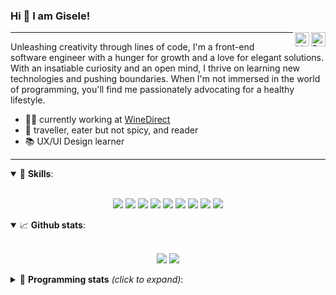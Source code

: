 <h3>Hi 👋 I am Gisele!</h3>

<a href="https://app.rocketseat.com.br/me/gisabernardess/" target="_blank" rel="nofollow"><img align="right" width="23rem" src="https://github.com/wdgisele/wdgisele/blob/main/assets/rocketseat.png?raw=true" alt="Rocketseat: @gisabernardess"/></a>
<a href="https://www.linkedin.com/in/gbspecapedra/" target="_blank" rel="nofollow"><img align="right" width="23rem" src="https://github.com/wdgisele/wdgisele/blob/main/assets/linkedin.png" alt="LinkedIn: /in/gbspecapedra"/></a>

---

Unleashing creativity through lines of code, I'm a front-end software engineer with a hunger for growth and a love for elegant solutions. With an insatiable curiosity and an open mind, I thrive on learning new technologies and pushing boundaries. When I'm not immersed in the world of programming, you'll find me passionately advocating for a healthy lifestyle.

- 👩‍💻 currently working at <a href="https://www.winedirect.com/" rel="dofollow">WineDirect</a>
- 💜 traveller, eater but not spicy, and reader
- 📚 UX/UI Design learner

---

<details open>
  <summary>🚀 <b>Skills</b>:</summary>
  <br/>
  <p align="center">
    <img src="https://img.shields.io/badge/html-%23E34F26.svg?&style=for-the-badge&logo=html5&logoColor=white"/>
    <img src="https://img.shields.io/badge/css-%231572B6.svg?&style=for-the-badge&logo=css3&logoColor=white"/>
    <img src="https://img.shields.io/badge/javascript%20-%23323330.svg?&style=for-the-badge&logo=javascript&logoColor=%23F7DF1E"/>
    <img src="https://img.shields.io/badge/typescript-%23007ACC.svg?&style=for-the-badge&logo=typescript&logoColor=white"/>
    <img src="https://img.shields.io/badge/react-%2335495e.svg?&style=for-the-badge&logo=react&logoColor=%2361DAFB"/>
    <img src="https://img.shields.io/badge/react_native%20-%2335495e.svg?&style=for-the-badge&logo=react&logoColor=%2361DAFB"/>
    <img src="https://img.shields.io/badge/node.js%20-%2343853D.svg?&style=for-the-badge&logo=node.js&logoColor=white"/>
    <img src="https://img.shields.io/badge/Next.js%20-black.svg?&style=for-the-badge&logo=NuxtJS&logoColor=white"/>
    <img src="https://img.shields.io/badge/git-%23F05033.svg?&style=for-the-badge&logo=git&logoColor=white"/>
  </p>

</details>

<details open>
  <summary>📈 <b>Github stats</b>:</summary>
  <br/>
  <p align="center">
    <img src="https://github-readme-stats.vercel.app/api?username=wdgisele&show_icons=true&include_all_commits=true&count_private=true&&hide=issues&theme=radical"/>
    <img src="https://github-readme-stats.vercel.app/api/top-langs/?username=wdgisele&layout=compact&theme=tokyonight">
  </p>

</details>

<details>
  <summary>🤖 <b>Programming stats</b> <em>(click to expand)</em>:</summary>
  <br/>

  <!--START_SECTION:waka-->
![Code Time](http://img.shields.io/badge/Code%20Time-1%2C883%20hrs%2035%20mins-blue)

![Profile Views](http://img.shields.io/badge/Profile%20Views-0-blue)

![Lines of code](https://img.shields.io/badge/From%20Hello%20World%20I%27ve%20Written-8.8%20million%20lines%20of%20code-blue)

**🐱 My GitHub Data** 

> 📦 262.1 kB Used in GitHub's Storage 
 > 
> 🏆 0 Contributions in the Year 2024
 > 
> 🚫 Not Opted to Hire
 > 
> 📜 45 Public Repositories 
 > 
> 🔑 0 Private Repositories 
 > 
**I'm an Early 🐤** 

```text
🌞 Morning                408 commits         █░░░░░░░░░░░░░░░░░░░░░░░░   05.69 % 
🌆 Daytime                3642 commits        █████████████░░░░░░░░░░░░   50.77 % 
🌃 Evening                2925 commits        ██████████░░░░░░░░░░░░░░░   40.78 % 
🌙 Night                  198 commits         █░░░░░░░░░░░░░░░░░░░░░░░░   02.76 % 
```
📅 **I'm Most Productive on Wednesday** 

```text
Monday                   909 commits         ███░░░░░░░░░░░░░░░░░░░░░░   12.67 % 
Tuesday                  1056 commits        ████░░░░░░░░░░░░░░░░░░░░░   14.72 % 
Wednesday                2090 commits        ███████░░░░░░░░░░░░░░░░░░   29.14 % 
Thursday                 1584 commits        ██████░░░░░░░░░░░░░░░░░░░   22.08 % 
Friday                   1432 commits        █████░░░░░░░░░░░░░░░░░░░░   19.96 % 
Saturday                 96 commits          ░░░░░░░░░░░░░░░░░░░░░░░░░   01.34 % 
Sunday                   6 commits           ░░░░░░░░░░░░░░░░░░░░░░░░░   00.08 % 
```


📊 **This Week I Spent My Time On** 

```text
💬 Programming Languages: 
No Activity Tracked This Week

🔥 Editors: 
No Activity Tracked This Week

💻 Operating System: 
No Activity Tracked This Week
```

**I Mostly Code in TypeScript** 

```text
TypeScript               22 repos            ██████████████░░░░░░░░░░░   57.89 % 
JavaScript               8 repos             █████░░░░░░░░░░░░░░░░░░░░   21.05 % 
HTML                     3 repos             ██░░░░░░░░░░░░░░░░░░░░░░░   07.89 % 
TeX                      2 repos             █░░░░░░░░░░░░░░░░░░░░░░░░   05.26 % 
Java                     1 repo              █░░░░░░░░░░░░░░░░░░░░░░░░   02.63 % 
```



**Timeline**

![Lines of Code chart](https://raw.githubusercontent.com/wdgisele/wdgisele/main/assets/bar_graph.png)


 Last Updated on 20/03/2024 02:21:59 UTC
<!--END_SECTION:waka-->
  
</details>
